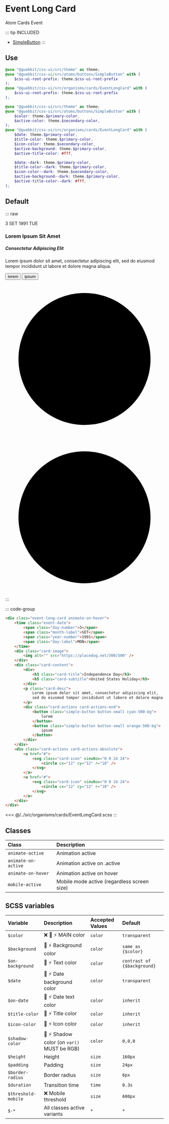# Event Long Card
<Badge type="tip">Atom</Badge> <Badge type="info">Cards</Badge> <Badge type="info">Event</Badge>

::: tip INCLUDED
- [SimpleButton](/atoms/buttons/SimpleButton)
:::

## Use

```scss
@use "@guebbit/css-ui/src/theme" as theme;
@use "@guebbit/css-ui/src/atoms/buttons/SimpleButton" with (
    $css-ui-root-prefix: theme.$css-ui-root-prefix
);
@use "@guebbit/css-ui/src/organisms/cards/EventLongCard" with (
    $css-ui-root-prefix: theme.$css-ui-root-prefix
);
```

```scss
@use "@guebbit/css-ui/src/theme" as theme;
@use "@guebbit/css-ui/src/atoms/buttons/SimpleButton" with (
    $color: theme.$primary-color,
    $active-color: theme.$secondary-color,
);
@use "@guebbit/css-ui/src/organisms/cards/EventLongCard" with (
    $date: theme.$primary-color,
    $title-color: theme.$primary-color,
    $icon-color: theme.$secondary-color,
    $active-background: theme.$primary-color,
    $active-title-color: #fff,

    $date--dark: theme.$primary-color,
    $title-color--dark: theme.$primary-color,
    $icon-color--dark: theme.$secondary-color,
    $active-background--dark: theme.$primary-color,
    $active-title-color--dark: #fff,
);
```

## Default

::: raw
<div class="dev-section without-restrictions">
    <div class="event-long-card animate-on-hover">
        <time class="event-date" datetime="1991-09-03">
            <span class="day-number">3</span>
            <span class="month-label">SET</span>
            <span class="year-number">1991</span>
            <span class="day-label">TUE</span>
        </time>
        <div class="card-image">
            <img alt="" src="https://placedog.net/500/500" />
        </div>
        <div class="card-content">
            <div>
                <h3 class="card-title">Lorem Ipsum Sit Amet</h3>
                <h5 class="card-subtitle">Consectetur Adipiscing Elit</h5>
            </div>
            <p class="card-desc">
                Lorem ipsum dolor sit amet, consectetur adipiscing elit,
                sed do eiusmod tempor incididunt ut labore et dolore magna aliqua.
            </p>
            <div class="card-actions card-actions-end">
                <button class="simple-button button-small cyan-500-bg">
                    lorem
                </button>
                <button class="simple-button button-small orange-500-bg">
                    ipsum
                </button>
            </div>
        </div>
        <div class="card-actions card-actions-absolute">
            <a href="#">
                <svg class="card-icon" viewBox="0 0 24 24">
                    <circle cx="12" cy="12" r="10" />
                </svg>
            </a>
            <a href="#">
                <svg class="card-icon" viewBox="0 0 24 24">
                    <circle cx="12" cy="12" r="10" />
                </svg>
            </a>
        </div>
    </div>
</div>
:::

::: code-group
```html
<div class="event-long-card animate-on-hover">
    <time class="event-date">
        <span class="day-number">3</span>
        <span class="month-label">SET</span>
        <span class="year-number">1991</span>
        <span class="day-label">MON</span>
    </time>
    <div class="card-image">
        <img alt="" src="https://placedog.net/500/500" />
    </div>
    <div class="card-content">
        <div>
            <h3 class="card-title">Independence Day</h3>
            <h5 class="card-subtitle">United States Holiday</h5>
        </div>
        <p class="card-desc">
            Lorem ipsum dolor sit amet, consectetur adipiscing elit,
            sed do eiusmod tempor incididunt ut labore et dolore magna aliqua.
        </p>
        <div class="card-actions card-actions-end">
            <button class="simple-button button-small cyan-500-bg">
                lorem
            </button>
            <button class="simple-button button-small orange-500-bg">
                ipsum
            </button>
        </div>
    </div>
    <div class="card-actions card-actions-absolute">
        <a href="#">
            <svg class="card-icon" viewBox="0 0 24 24">
                <circle cx="12" cy="12" r="10" />
            </svg>
        </a>
        <a href="#">
            <svg class="card-icon" viewBox="0 0 24 24">
                <circle cx="12" cy="12" r="10" />
            </svg>
        </a>
    </div>
</div>
```
<<< @/../src/organisms/cards/EventLongCard.scss
:::

## Classes

| Class               | Description                                 |
|:--------------------|:--------------------------------------------|
| `animate-active`    | Animation active                            |
| `animate-on-active` | Animation active on .active                 |
| `animate-on-hover`  | Animation active on hover                   |
| `mobile-active`     | Mobile mode active (regardless screen size) |

## SCSS variables

| Variable            | Description                                                                | Accepted Values | Default                     |
|:--------------------|:---------------------------------------------------------------------------|:----------------|:----------------------------|
| `$color`            | :x: :first_quarter_moon_with_face: :zap: MAIN color                        | `color`         | `transparent`               |
| `$background`       | :first_quarter_moon_with_face: :zap: Background color                      | `color`         | `same as {$color}`          |
| `$on-background`    | :first_quarter_moon_with_face: :zap: Text color                            | `color`         | `contrast of {$background}` |
| `$date`             | :first_quarter_moon_with_face: :zap: Date background color                 | `color`         | `transparent`               |
| `$on-date`          | :first_quarter_moon_with_face: :zap: Date text color                       | `color`         | `inherit`                   |
| `$title-color`      | :first_quarter_moon_with_face: :zap: Title color                           | `color`         | `inherit`                   |
| `$icon-color`       | :first_quarter_moon_with_face: :zap: Icon color                            | `color`         | `inherit`                   |
| `$shadow-color`     | :first_quarter_moon_with_face: :zap: Shadow color (on `var()` MUST be RGB) | `color`         | `0,0,0`                     |
| `$height`           | Height                                                                     | `size`          | `160px`                     |
| `$padding`          | Padding                                                                    | `size`          | `24px`                      |
| `$border-radius`    | Border radius                                                              | `size`          | `6px`                       |
| `$duration`         | Transition time                                                            | `time`          | `0.3s`                      |
| `$threshold-mobile` | :x: Mobile threshold                                                       | `size`          | `600px`                     |
| `$-*`               | All classes active variants                                                | `*`             | `*`                         |


<style lang="scss">
@use "../docs/theme" as theme;
@use "../src/atoms/buttons/SimpleButton" with (
    $css-ui-root-prefix: theme.$css-ui-root-prefix
);
@use "../src/organisms/cards/EventLongCard" with (
    $css-ui-root-prefix: theme.$css-ui-root-prefix
);
</style>

